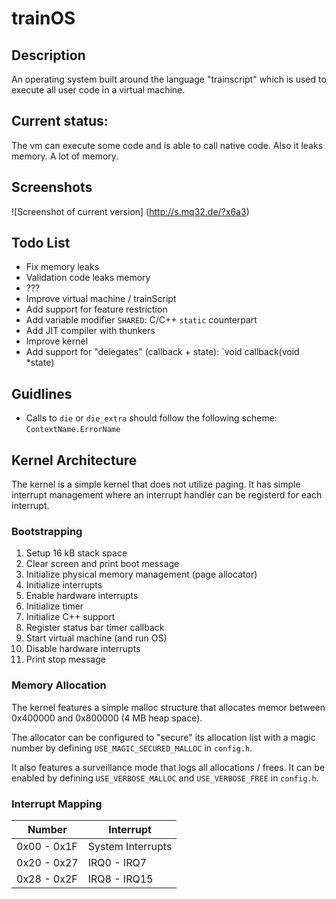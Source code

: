 # trainOS

## Description
An operating system built around the language "trainscript"
which is used to execute all user code in a virtual machine.

## Current status:
The vm can execute some code and is able to call native code.
Also it leaks memory. A lot of memory.

## Screenshots
![Screenshot of current version]
(http://s.mq32.de/?x6a3)

## Todo List
- Fix memory leaks
 - Validation code leaks memory
 - ???
- Improve virtual machine / trainScript
 - Add support for feature restriction
 - Add variable modifier `SHARED`: C/C++ `static` counterpart
 - Add JIT compiler with thunkers
- Improve kernel
 - Add support for "delegates" (callback + state): `void callback(void *state)

## Guidlines
- Calls to `die` or `die_extra` should follow the following scheme: `ContextName.ErrorName`

## Kernel Architecture
The kernel is a simple kernel that does not utilize paging. It has simple interrupt management where an
interrupt handler can be registerd for each interrupt.

### Bootstrapping
1. Setup 16 kB stack space
2. Clear screen and print boot message
3. Initialize physical memory management (page allocator)
4. Initialize interrupts
5. Enable hardware interrupts
6. Initialize timer
7. Initialize C++ support
8. Register status bar timer callback
9. Start virtual machine (and run OS)
10. Disable hardware interrupts
11. Print stop message

### Memory Allocation
The kernel features a simple malloc structure that allocates memor between 0x400000 and 0x800000 (4 MB heap space).

The allocator can be configured to "secure" its allocation list with a magic number by defining `USE_MAGIC_SECURED_MALLOC` in `config.h`.

It also features a surveillance mode that logs all allocations / frees. It can be enabled by defining `USE_VERBOSE_MALLOC` and `USE_VERBOSE_FREE` in `config.h`.

### Interrupt Mapping
|Number     | Interrupt         |
|-----------|-------------------|
|0x00 - 0x1F|System Interrupts  |
|0x20 - 0x27| IRQ0 - IRQ7       |
|0x28 - 0x2F| IRQ8 - IRQ15      |
